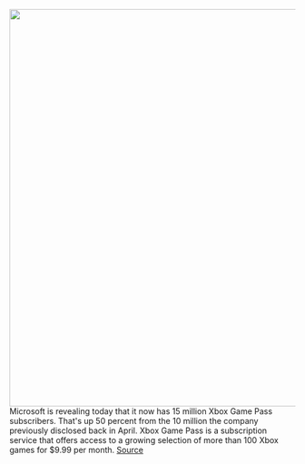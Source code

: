 <img src='https://cdn.vox-cdn.com/thumbor/c5kGq2kTVs94AYdIXQD4XHoAH9M=/0x0:2040x1360/1200x800/filters:focal(857x517:1183x843)/cdn.vox-cdn.com/uploads/chorus_image/image/67443365/acastro_180604_1777_xbox_0001.0.jpg' width='700px' /><br/>
Microsoft is revealing today that it now has 15 million Xbox Game Pass subscribers. That's up 50 percent from the 10 million the company previously disclosed back in April. Xbox Game Pass is a subscription service that offers access to a growing selection of more than 100 Xbox games for $9.99 per month.
<a href='https://www.theverge.com/2020/9/21/21449219/xbox-game-pass-15-million-subscribers-microsoft-growth'> Source <a/>